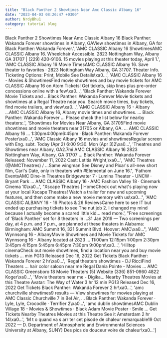 ```yaml
---
title: "Black Panther 2 Showtimes Near Amc Classic Albany 16"
date: "2023-04-03 08:26:47 +0300"
author: NrdyBhu1
category: tutorial blog
---
```

Black Panther 2 Showtimes Near Amc Classic Albany 16
Black Panther: Wakanda Forever showtimes in Albany, GAView showtimes in Albany, GA for Black Panther: Wakanda Forever.', 'AMC CLASSIC Albany 16 ShowtimesAMC CLASSIC Albany 16. Wheelchair Accessible. 2823 Nottingham Way, Albany GA 31707 | (229) 420-9106. 15 movies playing at this theater today, April 1.', 'AMC CLASSIC Albany 16 Movie TimesAMC CLASSIC Albany 16. Save theater to favorites · 2823 Nottingham Way Albany, GA 31707. Theater Info. Ticketing Options: Print, Mobile See Details\xa0...', 'AMC CLASSIC Albany 16 - Movies & ShowtimesFind movie showtimes and buy movie tickets for AMC CLASSIC Albany 16 on Atom Tickets! Get tickets, skip lines plus pre-order concessions online with a few\xa0...', 'Black Panther: Wakanda Forever Movie Tickets and ...Black Panther: Wakanda Forever Movie tickets and showtimes at a Regal Theatre near you. Search movie times, buy tickets, find movie trailers, and view\xa0...', 'AMC CLASSIC Albany 16 - Albany ...AMC CLASSIC Albany 16, Albany movie times and showtimes. ... Black Panther: Wakanda Forever ... Please check the list below for nearby theaters:.', 'Showtimes for Movies Near Albany, GA 31705Find movie showtimes and movie theaters near 31705 or Albany, GA. ... AMC CLASSIC Albany 16 ... 1:30pm4:00pm6:45pm · Black Panther: Wakanda Forever Poster\xa0...', 'AMC Classic Albany 16 movies and showtimesRegular screen with Eng. subt. Today (Apr 2) 6:00 9:30. Mon (Apr 3)2\xa0...', 'Theatres and Showtimes near Albany, GA2.7mi AMC CLASSIC Albany 16 2823 Nottingham Way, Albany, GA 31707 ... Black Panther: Wakanda Forever Released: November 11, 2022 Cast: Letitia Wright,\xa0...', "AMC Theatres (@AMCTheatres) / ...Same wingman See Disney and Pixar's all-new short film, Carl's Date, only in theaters with #Elemental on June 16.", 'Fathom EventsAMC Dine-in Theatres Bridgewater 7 · Lumina Theater - UNCW · Bryant Park ... AMC CLASSIC Albany 16 · AMC Fashion Valley 18 · Cinemark Cinema 10\xa0...', "Xscape Theatres | HomeCheck out what's playing now at your local Xscape Theatres! Watch a trailer for new and upcoming features, and then come make a new movie memory with us\xa0...", 'AMC CLASSIC ALBANY 16 - 16 Photos & 26 ReviewsCame here to see IT but ended up purchasing tickets to see The nut job 2. I changed my mind because I actually become a scared little kid… read more.', "Free screenings of 'Black Panther' set for 8 theaters in ...31 Jan 2019 — Two screenings per day, at 4 p.m. and 7 p.m., are planned at these theaters in Alabama: Birmingham: AMC Summit 16, 321 Summit Blvd. Hoover: AMC\xa0...", 'AMC Wynnsong 16 - AlbanyMovie Showtimes and Movie Tickets for AMC Wynnsong 16 - Albany located at 2823 ... 11:00am 12:15pm 1:00pm 2:30pm 3:45pm 4:15pm 5:45pm 6:45pm 7:30pm 9:00pm\xa0...', 'Hilltop cinemaCheck out movie showtimes, find a location near you and buy movie tickets ... min PG13 Released Dec 16, 2022 Get Tickets Black Panther: Wakanda Forever 2 hr\xa0...', 'Regal theaters showtimes - DJ RicciFind Theaters … hair color saloon near me Regal Dania Pointe - Movies ... AMC CLASSIC Greensboro 18 Movie Theaters (5) Website (336) 851-0960 4822 Koger\xa0...', 'Movie theaters near me - Digika... Nearby Theatres Movies at this Theatre Avatar: The Way of Water 3 hr 12 min PG13 Released Dec 16, 2022 Get Tickets Black Panther: Wakanda Forever 2 hr\xa0...', 'amc churchville showtimes9 results — View showtimes for movies playing at AMC Classic Churchville 7 in Bel Air, ... Black Panther: Wakanda Forever · Lyle, Lyle, Crocodile · Terrifier 2\xa0...', 'amc dublin showtimesAMC Dublin Village 18 - Movies & Showtimes · Black Adam Movie Poster · Smile ... Get Tickets Nearby Theatres Movies at this Theatre See it Amsterdam 2 hr 14\xa0...', 'M t o quand va s arr ter cet pisode de chaleur remarquable19 Oct 2022 — D. Department of Atmospheric and Environmental Sciences University at Albany, SUNY) Des&#160;pics de douceur voire de chaleur\xa0...']